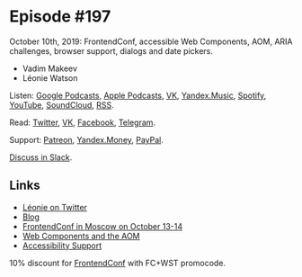 # Episode #197

October 10th, 2019: FrontendConf, accessible Web Components, AOM, ARIA challenges, browser support, dialogs and date pickers.

- Vadim Makeev
- Léonie Watson

Listen: [Google Podcasts](https://podcasts.google.com/?feed=aHR0cHM6Ly93ZWItc3RhbmRhcmRzLnJ1L3BvZGNhc3QvZmVlZC8), [Apple Podcasts](https://itunes.apple.com/podcast/id1080500016), [VK](https://vk.com/podcasts-32017543), [Yandex.Music](https://music.yandex.ru/album/6245956), [Spotify](https://open.spotify.com/show/3rzAcADjpBpXt73L0epTjV), [YouTube](https://www.youtube.com/playlist?list=PLMBnwIwFEFHcwuevhsNXkFTcadeX5R1Go), [SoundCloud](https://soundcloud.com/web-standards), [RSS](https://web-standards.ru/podcast/feed/).

Read: [Twitter](https://twitter.com/webstandards_ru), [VK](https://vk.com/webstandards_ru), [Facebook](https://www.facebook.com/webstandardsru), [Telegram](https://t.me/webstandards_ru).

Support: [Patreon](https://www.patreon.com/webstandards_ru), [Yandex.Money](https://money.yandex.ru/to/41001119329753), [PayPal](https://www.paypal.me/pepelsbey).

[Discuss in Slack](http://slack.web-standards.ru/).

## Links

- [Léonie on Twitter](https://twitter.com/LeonieWatson)
- [Blog](https://tink.uk/)
- [FrontendConf in Moscow on October 13-14](https://frontendconf.ru/moscow/2019)
- [Web Components and the AOM](https://frontendconf.ru/moscow/2019/abstracts/6104)
- [Accessibility Support](https://a11ysupport.io/)

10% discount for [FrontendConf](https://frontendconf.ru/moscow/2019) with FC+WST promocode.
